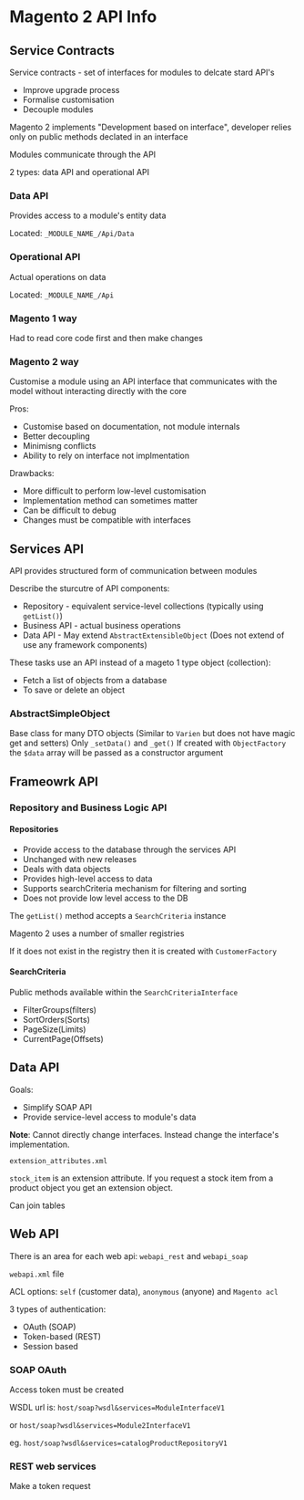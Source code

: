 # Magento 2 API Info

## Service Contracts

Service contracts - set of interfaces for modules to delcate stard API's

* Improve upgrade process
* Formalise customisation
* Decouple modules

Magento 2 implements "Development based on interface", developer relies only on public methods declated in an interface

Modules communicate through the API

2 types: data API and operational API

### Data API

Provides access to a module's entity data

Located: `_MODULE_NAME_/Api/Data`

### Operational API

Actual operations on data

Located: `_MODULE_NAME_/Api`

### Magento 1 way

Had to read core code first and then make changes

### Magento 2 way

Customise a module using an API interface that communicates with the model without interacting directly with the core

Pros:
* Customise based on documentation, not module internals
* Better decoupling
* Minimisng conflicts
* Ability to rely on interface not implmentation

Drawbacks:
* More difficult to perform low-level customisation
* Implementation method can sometimes matter
* Can be difficult to debug
* Changes must be compatible with interfaces

## Services API

API provides structured form of communication between modules

Describe the sturcutre of API components:
* Repository - equivalent service-level collections (typically using `getList()`)
* Business API - actual business operations
* Data API - May extend `AbstractExtensibleObject` (Does not extend of use any framework components)

These tasks use an API instead of a mageto 1 type object (collection):
* Fetch a list of objects from a database
* To save or delete an object

### AbstractSimpleObject

Base class for many DTO objects (Similar to `Varien` but does not have magic get and setters)
Only `_setData()` and `_get()`
If created with `ObjectFactory` the `$data` array will be passed as a constructor argument

## Frameowrk API

### Repository and Business Logic API

#### Repositories

* Provide access to the database through the services API
* Unchanged with new releases
* Deals with data objects
* Provides high-level access to data
* Supports searchCriteria mechanism for filtering and sorting
* Does not provide low level access to the DB

The `getList()` method accepts a `SearchCriteria` instance

Magento 2 uses a number of smaller registries

If it does not exist in the registry then it is created with `CustomerFactory`

#### SearchCriteria

Public methods available within the `SearchCriteriaInterface`

* FilterGroups(filters)
* SortOrders(Sorts)
* PageSize(Limits)
* CurrentPage(Offsets)

## Data API

Goals:

* Simplify SOAP API
* Provide service-level access to module's data


**Note**: Cannot directly change interfaces. Instead change the interface's implementation.

`extension_attributes.xml`

`stock_item` is an extension attribute. If you request a stock item from a product object you get an extension object.

Can join tables

## Web API

There is an area for each web api: `webapi_rest` and `webapi_soap`

`webapi.xml` file

ACL options: `self` (customer data), `anonymous` (anyone) and `Magento acl`

3 types of authentication:
* OAuth (SOAP)
* Token-based (REST)
* Session based

### SOAP OAuth

Access token must be created

WSDL url is: `host/soap?wsdl&services=ModuleInterfaceV1`

or `host/soap?wsdl&services=Module2InterfaceV1`

eg. `host/soap?wsdl&services=catalogProductRepositoryV1`

### REST web services

Make a token request
